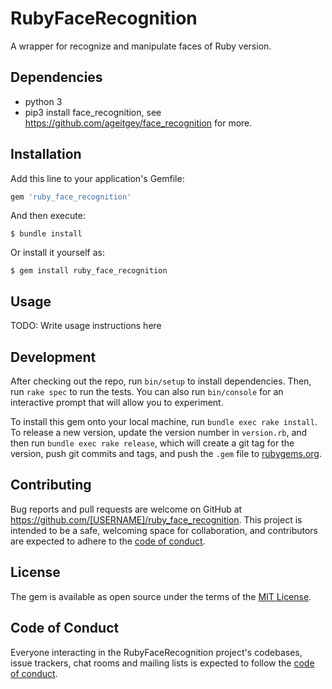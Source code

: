 # RubyFaceRecognition

A wrapper for recognize and manipulate faces of Ruby version.

## Dependencies

 - python 3
 - pip3 install face_recognition, see https://github.com/ageitgey/face_recognition for more.

## Installation

Add this line to your application's Gemfile:

```ruby
gem 'ruby_face_recognition'
```

And then execute:

    $ bundle install

Or install it yourself as:

    $ gem install ruby_face_recognition

## Usage

TODO: Write usage instructions here

## Development

After checking out the repo, run `bin/setup` to install dependencies. Then, run `rake spec` to run the tests. You can also run `bin/console` for an interactive prompt that will allow you to experiment.

To install this gem onto your local machine, run `bundle exec rake install`. To release a new version, update the version number in `version.rb`, and then run `bundle exec rake release`, which will create a git tag for the version, push git commits and tags, and push the `.gem` file to [rubygems.org](https://rubygems.org).

## Contributing

Bug reports and pull requests are welcome on GitHub at https://github.com/[USERNAME]/ruby_face_recognition. This project is intended to be a safe, welcoming space for collaboration, and contributors are expected to adhere to the [code of conduct](https://github.com/[USERNAME]/ruby_face_recognition/blob/master/CODE_OF_CONDUCT.md).


## License

The gem is available as open source under the terms of the [MIT License](https://opensource.org/licenses/MIT).

## Code of Conduct

Everyone interacting in the RubyFaceRecognition project's codebases, issue trackers, chat rooms and mailing lists is expected to follow the [code of conduct](https://github.com/[USERNAME]/ruby_face_recognition/blob/master/CODE_OF_CONDUCT.md).
